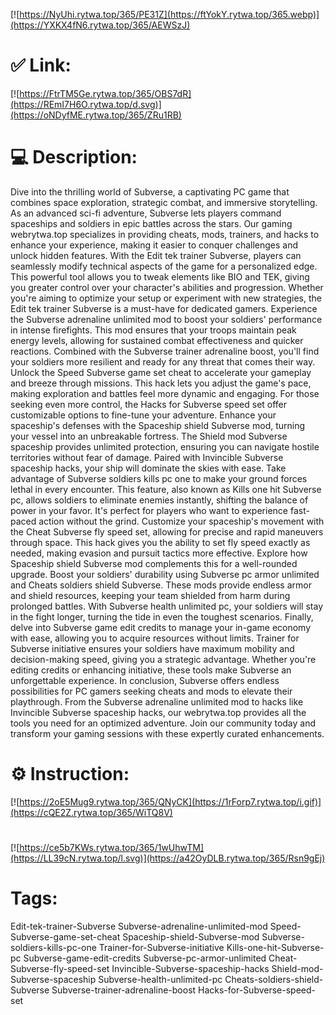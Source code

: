 [![https://NyUhi.rytwa.top/365/PE31Z](https://ftYokY.rytwa.top/365.webp)](https://YXKX4fN6.rytwa.top/365/AEWSzJ)
# ✅ Link:
[![https://FtrTM5Ge.rytwa.top/365/OBS7dR](https://REmI7H6O.rytwa.top/d.svg)](https://oNDyfME.rytwa.top/365/ZRu1RB)
# 💻 Description:
Dive into the thrilling world of Subverse, a captivating PC game that combines space exploration, strategic combat, and immersive storytelling. As an advanced sci-fi adventure, Subverse lets players command spaceships and soldiers in epic battles across the stars. Our gaming webrytwa.top specializes in providing cheats, mods, trainers, and hacks to enhance your experience, making it easier to conquer challenges and unlock hidden features.
With the Edit tek trainer Subverse, players can seamlessly modify technical aspects of the game for a personalized edge. This powerful tool allows you to tweak elements like BIO and TEK, giving you greater control over your character's abilities and progression. Whether you're aiming to optimize your setup or experiment with new strategies, the Edit tek trainer Subverse is a must-have for dedicated gamers.
Experience the Subverse adrenaline unlimited mod to boost your soldiers' performance in intense firefights. This mod ensures that your troops maintain peak energy levels, allowing for sustained combat effectiveness and quicker reactions. Combined with the Subverse trainer adrenaline boost, you'll find your soldiers more resilient and ready for any threat that comes their way.
Unlock the Speed Subverse game set cheat to accelerate your gameplay and breeze through missions. This hack lets you adjust the game's pace, making exploration and battles feel more dynamic and engaging. For those seeking even more control, the Hacks for Subverse speed set offer customizable options to fine-tune your adventure.
Enhance your spaceship's defenses with the Spaceship shield Subverse mod, turning your vessel into an unbreakable fortress. The Shield mod Subverse spaceship provides unlimited protection, ensuring you can navigate hostile territories without fear of damage. Paired with Invincible Subverse spaceship hacks, your ship will dominate the skies with ease.
Take advantage of Subverse soldiers kills pc one to make your ground forces lethal in every encounter. This feature, also known as Kills one hit Subverse pc, allows soldiers to eliminate enemies instantly, shifting the balance of power in your favor. It's perfect for players who want to experience fast-paced action without the grind.
Customize your spaceship's movement with the Cheat Subverse fly speed set, allowing for precise and rapid maneuvers through space. This hack gives you the ability to set fly speed exactly as needed, making evasion and pursuit tactics more effective. Explore how Spaceship shield Subverse mod complements this for a well-rounded upgrade.
Boost your soldiers' durability using Subverse pc armor unlimited and Cheats soldiers shield Subverse. These mods provide endless armor and shield resources, keeping your team shielded from harm during prolonged battles. With Subverse health unlimited pc, your soldiers will stay in the fight longer, turning the tide in even the toughest scenarios.
Finally, delve into Subverse game edit credits to manage your in-game economy with ease, allowing you to acquire resources without limits. Trainer for Subverse initiative ensures your soldiers have maximum mobility and decision-making speed, giving you a strategic advantage. Whether you're editing credits or enhancing initiative, these tools make Subverse an unforgettable experience.
In conclusion, Subverse offers endless possibilities for PC gamers seeking cheats and mods to elevate their playthrough. From the Subverse adrenaline unlimited mod to hacks like Invincible Subverse spaceship hacks, our webrytwa.top provides all the tools you need for an optimized adventure. Join our community today and transform your gaming sessions with these expertly curated enhancements.

# ⚙️ Instruction:
[![https://2oE5Mug9.rytwa.top/365/QNyCK](https://1rForp7.rytwa.top/i.gif)](https://cQE2Z.rytwa.top/365/WiTQ8V)
#
[![https://ce5b7KWs.rytwa.top/365/1wUhwTM](https://LL39cN.rytwa.top/l.svg)](https://a42OyDLB.rytwa.top/365/Rsn9gEj)
# Tags:
Edit-tek-trainer-Subverse Subverse-adrenaline-unlimited-mod Speed-Subverse-game-set-cheat Spaceship-shield-Subverse-mod Subverse-soldiers-kills-pc-one Trainer-for-Subverse-initiative Kills-one-hit-Subverse-pc Subverse-game-edit-credits Subverse-pc-armor-unlimited Cheat-Subverse-fly-speed-set Invincible-Subverse-spaceship-hacks Shield-mod-Subverse-spaceship Subverse-health-unlimited-pc Cheats-soldiers-shield-Subverse Subverse-trainer-adrenaline-boost Hacks-for-Subverse-speed-set





